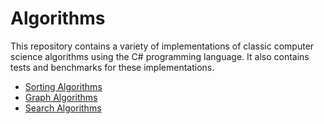# Algorithms

This repository contains a variety of implementations of classic computer science algorithms using the C# programming language. It also contains tests and benchmarks for these implementations.

* [Sorting Algorithms](./Documentation/Sorting%20Algorithms/README.md)
* [Graph Algorithms](./Documentation/Graph%20Algorithms/README.md)
* [Search Algorithms](./Documentation/Search%20Algorithms/README.md)
